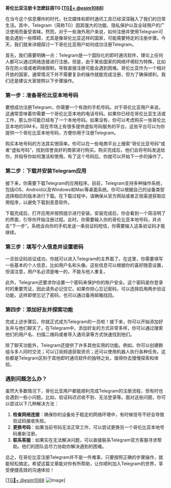 **哥伦比亚注册卡怎麽註冊TG [[TG💪+ @esim1088](https://t.me/s/esim1088)]**

在当今这个信息爆炸的时代，社交媒体和即时通讯工具已经深深融入了我们的日常生活。其中，Telegram（简称TG）因其强大的功能、隐私保护以及全球用户的广泛使用而备受青睐。然而，对于一些海外用户来说，如何注册并使用Telegram可能会遇到一些障碍，尤其是像哥伦比亚这样的国家，可能需要特定的注册步骤。今天，我们就来详细探讨一下哥伦比亚用户如何成功注册Telegram。

首先，我们需要明确一点：Telegram是一个国际化的即时通讯软件，理论上任何人都可以通过网络连接进行注册。但是，由于某些国家的网络环境较为特殊，比如存在防火墙或者网络限制，导致直接注册可能会遇到困难。哥伦比亚作为一个相对开放的国家，通常情况下并不需要复杂的操作就能完成注册，但为了确保顺利，我们还是建议大家按照以下步骤操作。

### 第一步：准备哥伦比亚本地号码

要想成功注册Telegram，你需要一个有效的手机号码。对于哥伦比亚用户来说，这通常意味着你需要一个哥伦比亚本地的电话号码。如果你已经在哥伦比亚生活或工作，那么你可能已经有了一个本地号码。如果没有，你可以考虑购买一张哥伦比亚本地的SIM卡。现在市场上有很多提供虚拟号码服务的平台，这些平台可以为你提供一个哥伦比亚本地号码，方便你用于注册Telegram。

购买本地号码的方法其实很简单。你可以在一些电商平台上搜索“哥伦比亚号码”或者“虚拟号码”，找到信誉良好的商家进行购买。购买完成后，他们会将号码发送给你，并指导你如何激活和使用。有了这个号码后，你就可以开始下一步的操作了。

### 第二步：下载并安装Telegram应用

接下来，你需要下载Telegram的应用程序。目前，Telegram支持多种操作系统，包括iOS、Android以及Windows和Mac等桌面系统。你可以根据自己的设备类型选择相应的版本进行下载。在下载过程中，请确保从官方网站或者正规渠道获取应用程序，以避免下载到恶意软件。

下载完成后，打开应用并按照提示进行安装。安装完成后，你会看到一个简洁明了的界面，引导你开始注册过程。此时，你需要输入你的哥伦比亚本地号码，并点击“下一步”。系统会向你的手机发送一条验证码短信，你需要输入这条验证码才能继续。

### 第三步：填写个人信息并设置密码

一旦验证码验证成功，你就可以进入Telegram的主界面了。在这里，你需要填写一些基本的个人信息，比如用户名和头像。这些信息可以根据你的喜好随意设置，但请注意，用户名必须是唯一的，不能与他人重复。

此外，Telegram还要求你设置一个密码来保护你的账户安全。这个密码是你登录时的重要凭证，因此请务必记住它。如果你担心忘记密码，可以选择启用两步验证功能，这样即使忘记了密码，也可以通过备用邮箱找回。

### 第四步：添加好友并探索功能

完成上述步骤后，你就正式成为Telegram的一员啦！接下来，你可以开始添加好友并与他们聊天了。在Telegram中，添加好友的方式非常多样，你可以通过搜索他们的用户名、扫描二维码或者导入通讯录等方式快速找到他们。

除了聊天功能外，Telegram还提供了许多其他实用的功能。例如，你可以创建群组与多人同时交流；可以订阅频道获取资讯；还可以使用机器人执行各种任务。这些都是Telegram区别于其他即时通讯软件的独特之处，值得你去慢慢探索和体验。

### 遇到问题怎么办？

虽然大多数情况下，哥伦比亚用户都能顺利完成Telegram的注册流程，但有时也会遇到一些小问题。比如，验证码迟迟收不到、无法登录等。面对这些问题，你可以尝试以下几种解决方法：

1. **检查网络连接**：确保你的设备处于稳定的网络环境中，有时候信号不好会导致验证码接收失败。
2. **更换号码**：如果当前号码无法正常工作，可以尝试更换另一个哥伦比亚本地号码重新注册。
3. **联系客服**：如果实在无法解决问题，可以直接联系Telegram官方客服寻求帮助。他们的团队会尽力协助你解决遇到的困难。

总之，在哥伦比亚注册Telegram并不是一件难事，只要按照正确的步骤操作，就能轻松搞定。希望这篇文章能对你有所帮助，让你顺利加入Telegram的世界，享受便捷高效的沟通体验！

[[TG💪+ @esim1088](https://t.me/s/esim1088) ![Image](https://i.postimg.cc/4NQfJmqS/Snipaste-2025-05-13-00-14-12.png)]